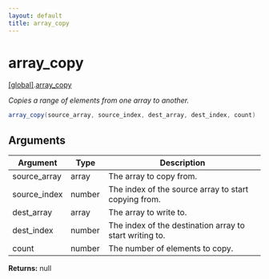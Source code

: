 ```yaml
---
layout: default
title: array_copy
---
```


# array_copy

[\[global\]]({{site.baseurl}}/docs/).[array_copy]({{site.baseurl}}/docs/array_copy/)

_Copies a range of elements from one array to another._

```cs
array_copy(source_array, source_index, dest_array, dest_index, count)
```

## Arguments

<table>
  <col width="15%">
  <col width="15%">
  <thead>
    <tr>
      <th>Argument</th>
      <th>Type</th>
      <th>Description</th>
    </tr>
  </thead>
  <tbody>
    <tr>
      <td>source_array</td>
      <td>array</td>
      <td>The array to copy from.</td>
    </tr>
    <tr>
      <td>source_index</td>
      <td>number</td>
      <td>The index of the source array to start copying from.</td>
    </tr>
    <tr>
      <td>dest_array</td>
      <td>array</td>
      <td>The array to write to.</td>
    </tr>
    <tr>
      <td>dest_index</td>
      <td>number</td>
      <td>The index of the destination array to start writing to.</td>
    </tr>
    <tr>
      <td>count</td>
      <td>number</td>
      <td>The number of elements to copy.</td>
    </tr>
  </tbody>
</table>

**Returns:** null
